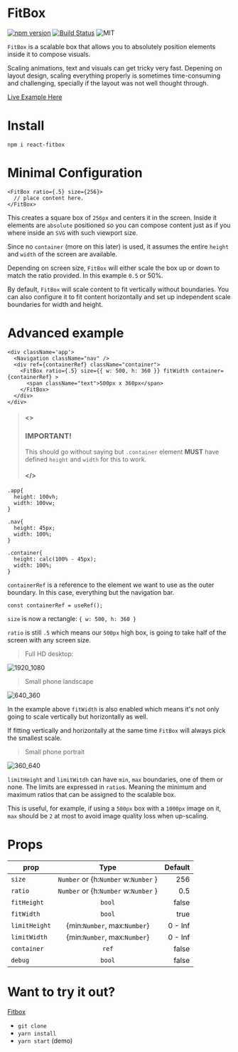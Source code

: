 # FitBox

[![npm version](https://badge.fury.io/js/react-fitbox.svg)](https://badge.fury.io/js/react-fitbox)
[![Build Status](https://travis-ci.com/sergioavazquez/fitbox.svg?branch=master)](https://travis-ci.com/sergioavazquez/fitbox)
![MIT](https://badgen.net/badge/license/MIT/blue)

`FitBox` is a scalable box that allows you to absolutely position elements inside it to compose visuals.

Scaling animations, text and visuals can get tricky very fast. Depening on layout design, scaling everything properly is sometimes time-consuming and challenging, specially if the layout was not well thought through.

[Live Example Here](https://sergioavazquez.github.io/fitbox-demo/)


# Install
```
npm i react-fitbox
```

# Minimal Configuration

```
<FitBox ratio={.5} size={256}>
  // place content here.
</FitBox>
```

This creates a square box of `256px` and centers it in the screen. Inside it elements are `absolute` positioned so you can compose content just as if you where inside an `SVG` with such viewport size.

Since no `container` (more on this later) is used, it assumes the entire `height` and `width` of the screen are available.

Depending on screen size, `FitBox` will either scale the box up or down to match the ratio provided. In this example `0.5` or 50%.

By default, `FitBox` will scale content to fit vertically without boundaries. You can also configure it to fit content horizontally and set up independent scale boundaries for width and height.


# Advanced example

```
<div className='app'>
  <Navigation className="nav" />
  <div ref={containerRef} className="container">
    <FitBox ratio={.5} size={{ w: 500, h: 360 }} fitWidth container={containerRef} >
      <span className="text">500px x 360px</span>
    </FitBox>
  </div>
</div>
```
>#### <>
>### IMPORTANT!
>This should go without saying but `.container` element __MUST__ have defined `height` and `width` for this to work.
>
>#### </>

```
.app{
  height: 100vh;
  width: 100vw;
}

.nav{
  height: 45px;
  width: 100%;
}

.container{
  height: calc(100% - 45px);
  width: 100%;
}

```

`containerRef` is a reference to the element we want to use as the outer boundary. In this case, everything but the navigation bar.
```
const containerRef = useRef();
```

`size` is now a rectangle: `{ w: 500, h: 360 }`

`ratio` is still `.5` which means our `500px` high box, is going to take half of the screen with any screen size.

> Full HD desktop:

![1920_1080](https://i.imgur.com/lf0kWj0.png "1920 x 1080")

> Small phone landscape

![640_360](https://i.imgur.com/DsGacRf.png "640 x 360")


In the example above `fitWidth` is also enabled which means it's not only going to scale vertically but horizontally as well.

If fitting vertically and horizontally at the same time `FitBox` will always pick the smallest scale.

> Small phone portrait

![360_640](https://i.imgur.com/bD5kQNh.png "360 x 640")

`limitHeight` and `limitWitdh` can have `min`, `max` boundaries, one of them or none. The limits are expressed in `ratio`s. Meaning the minimum and maximum ratios that can be assigned to the scalable box.

This is useful, for example,  if using a `500px` box with a `1000px` image on it, `max` should be `2` at most to avoid image quality loss when up-scaling.

# Props

| prop            | Type                                 | Default   |
| --------------- |:------------------------------------:| ---------:|
| `size`          | `Number` or {h:`Number` w:`Number` } |   256     |
| `ratio`         | `Number` or {h:`Number` w:`Number` } |   0.5     |
| `fitHeight`     | `bool`                               |   false   |
| `fitWidth`      | `bool`                               |   true    |
| `limitHeight`   | {min:`Number`, max:`Number`}         |   0 - Inf |
| `limitWidth`    | {min:`Number`, max:`Number`}         |   0 - Inf |
| `container`     | `ref`                                |   false   |
| `debug`         | `bool`                               |   false   |


# Want to try it out?

[Fitbox](https://github.com/sergioavazquez/fitbox)

- `git clone`
- `yarn install`
- `yarn start` (demo)
